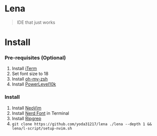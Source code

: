 # Lena

> IDE that just works

# Install

### Pre-requisites (Optional)

1. Install [iTerm](https://iterm2.com/)
1. Set font size to 18
1. Install [oh-my-zsh](https://ohmyz.sh/)
1. Install [PowerLevel10k](https://github.com/romkatv/powerlevel10k)

### Install

1. Install [NeoVim](https://neovim.io/)
1. Install [Nerd Font](https://www.nerdfonts.com/) in Terminal
1. Install [Ripgrep](https://github.com/BurntSushi/ripgrep)
1. `git clone https://github.com/yoda31217/lena ./lena --depth 1 && lena/l-script/setup-nvim.sh`

